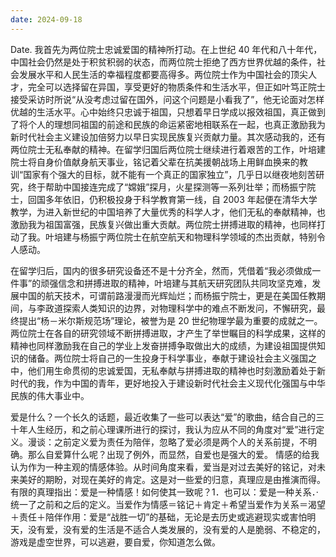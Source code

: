```yaml
---
date: 2024-09-18
---
```


Date.
我首先为两位院士忠诚爱国的精神所打动。在上世纪 40 年代和八十年代，中国社会仍然是处于积贫积弱的状态，而两位院士拒绝了西方世界优越的条件，社会发展水平和人民生活的幸福程度都要高得多。两位院士作为中国社会的顶尖人才，完全可以选择留在异国，享受更好的物质条件和生活水平，但正如叶笃正院士接受采访时所说“从没考虑过留在国外，问这个问题是小看我了”，他无论面对怎样优越的生活水平。心中始终只忠诚于祖国，只想着早日学成以报效祖国，真正做到了将个人的理想同祖国的前途和民族的命运紧密地相联系在一起，也真正激励我为新时代社会主义建设加倍努力以早日实现民族复兴贡献力量。其次感动我的，还有两位院士无私奉献的精神。在留学归国后两位院士继续进行着艰苦的工作，叶培建院士将自身价值献身航天事业，铭记着父辈在抗美援朝战场上用鲜血换来的教训“国家有个强大的目标，就不能有一个真正的国家独立”，几乎日以继夜地刻苦研究，终于帮助中国接连完成了“嫦娥”探月，火星探测等一系列壮举；而杨振宁院士，回国多年依旧，仍积极投身于科学教育第一线，自 2003 年起便在清华大学教学，为进入新世纪的中国培养了大量优秀的科学人才，他们无私的奉献精神，也激励我为祖国富强，民族复兴做出重大贡献。两位院士拼搏进取的精神，也同样打动了我。叶培建与杨振宁两位院士在航空航天和物理科学领域的杰出贡献，特别令人感动。

在留学归后，国内的很多研究设备还不是十分齐全，然而，凭借着“我必须做成一件事”的顽强信念和拼搏进取的精神，叶培建与其航天研究团队共同攻坚克难，发展中国的航天技术，可谓前路漫漫而光辉灿烂；而杨振宁院士，更是在美国任教期间，与李政道探索人类知识的边界，对物理科学中的难点不断发问，不懈研究，最终提出“杨－米尔斯规范场”理论，被誉为是 20 世纪物理学最为重要的成就之一。两位院士在各自的研究领域不断拼搏进取，才产生了举世瞩目的科学成果，这样的精神也同样激励我在自己的学业上发奋拼搏争取做出大的成绩，为建设祖国提供知识的储备。两位院士将自己的一生投身于科学事业，奉献于建设社会主义强国之中，他们用生命贯彻的忠诚爱国，无私奉献与拼搏进取的精神也时刻激励着处于新时代的我，作为中国的青年，更好地投入于建设新时代社会主义现代化强国与中华民族的伟大事业中。

爱是什么？一个长久的话题，最近收集了一些可以表达“爱”的歌曲，结合自己的三十年人生经历，和之前心理课所进行的探讨，我认为应从不同的角度对“爱”进行定义。漫谈：之前定义爱为责任为陪伴，忽略了爱必须是两个人的关系前提，不明确。那么自爱算什么呢？出现了例外，而显然，自爱也是强大的爱。 情感的给我认为作为一种主观的情感体验。从时间角度来看，爱当是对过去美好的铭记，对未来美好的期盼，对现在美好的肯定。这是对一些爱的归意，真理应是由推演而得。有限的真理指出：爱是一种情感！如何使其一致呢？1．也可以：爱是一种关系．·统一了之前和之后的定义。当爱作为情感＝铭记＋肯定＋希望当爱作为关系＝渴望＋责任＋陪伴作用：爱是“战胜一切”的基础，无论是去历史或逃避现实或害怕明天，没有爱，没有爱的生活是不适合人类发展的，没有爱的人是脆弱、不稳定的，游戏是虚空世界，可以逃避，要自爱，你知道怎么做。

